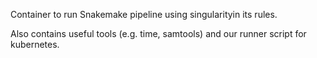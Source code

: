 Container to run Snakemake pipeline using singularityin its rules.

Also contains useful tools (e.g. time, samtools) and our runner script for kubernetes.

